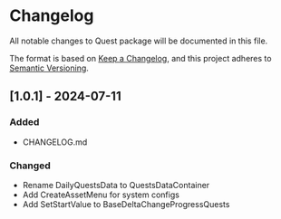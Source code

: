 # Changelog

All notable changes to Quest package will be documented in this file.

The format is based on [Keep a Changelog](https://keepachangelog.com/en/1.1.0/),
and this project adheres to [Semantic Versioning](https://semver.org/spec/v2.0.0.html).

## [1.0.1] - 2024-07-11

### Added

- CHANGELOG.md

### Changed

- Rename DailyQuestsData to QuestsDataContainer
- Add CreateAssetMenu for system configs
- Add SetStartValue to BaseDeltaChangeProgressQuests